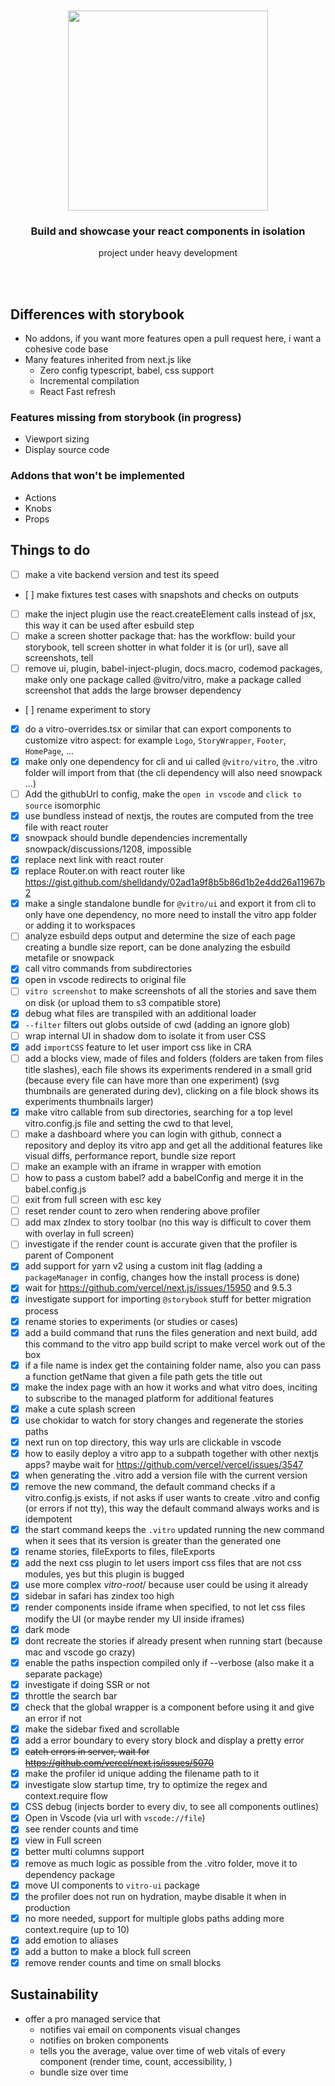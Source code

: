<div align='center'>
    <br/>
    <br/>
    <img src='https://repository-images.githubusercontent.com/277593641/defb3700-c9c4-11ea-81e7-e0118949a8b5' width='320px'>
    <br/>
    <h3>Build and showcase your react components in isolation</h3>
    <p>project under heavy development</p>
    <br/>
    <br/>
</div>

## Differences with storybook

-   No addons, if you want more features open a pull request here, i want a cohesive code base
-   Many features inherited from next.js like
    -   Zero config typescript, babel, css support
    -   Incremental compilation
    -   React Fast refresh

### Features missing from storybook (in progress)

-   Viewport sizing
-   Display source code

### Addons that won't be implemented

-   Actions
-   Knobs
-   Props

## Things to do

-   [ ] make a vite backend version and test its speed
-   [ ] make fixtures test cases with snapshots and checks on outputs
-   [ ] make the inject plugin use the react.createElement calls instead of jsx, this way it can be used after esbuild step
-   [ ] make a screen shotter package that: has the workflow: build your storybook, tell screen shotter in what folder it is (or url), save all screenshots, tell
-   [ ] remove ui, plugin, babel-inject-plugin, docs.macro, codemod packages, make only one package called @vitro/vitro, make a package called screenshot that adds the large browser dependency
-   [ ] rename experiment to story
-   [x] do a vitro-overrides.tsx or similar that can export components to customize vitro aspect: for example `Logo`, `StoryWrapper`, `Footer`, `HomePage`, ...
-   [x] make only one dependency for cli and ui called `@vitro/vitro`, the .vitro folder will import from that (the cli dependency will also need snowpack ...)
-   [ ] Add the githubUrl to config, make the `open in vscode` and `click to source` isomorphic
-   [x] use bundless instead of nextjs, the routes are computed from the tree file with react router
-   [x] snowpack should bundle dependencies incrementally snowpack/discussions/1208, impossible
-   [x] replace next link with react router
-   [x] replace Router.on with react router like https://gist.github.com/shelldandy/02ad1a9f8b5b86d1b2e4dd26a11967b2
-   [x] make a single standalone bundle for `@vitro/ui` and export it from cli to only have one dependency, no more need to install the vitro app folder or adding it to workspaces
-   [ ] analyze esbuild deps output and determine the size of each page creating a bundle size report, can be done analyzing the esbuild metafile or snowpack
-   [x] call vitro commands from subdirectories
-   [x] open in vscode redirects to original file
-   [ ] `vitro screenshot` to make screenshots of all the stories and save them on disk (or upload them to s3 compatible store)
-   [x] debug what files are transpiled with an additional loader
-   [x] `--filter` filters out globs outside of cwd (adding an ignore glob)
-   [ ] wrap internal UI in shadow dom to isolate it from user CSS
-   [x] add `importCSS` feature to let user import css like in CRA
-   [ ] add a blocks view, made of files and folders (folders are taken from files title slashes), each file shows its experiments rendered in a small grid (because every file can have more than one experiment) (svg thumbnails are generated during dev), clicking on a file block shows its experiments thumbnails larger)
-   [x] make vitro callable from sub directories, searching for a top level vitro.config.js file and setting the cwd to that level,
-   [ ] make a dashboard where you can login with github, connect a repository and deploy its vitro app and get all the additional features like visual diffs, performance report, bundle size report
-   [ ] make an example with an iframe in wrapper with emotion
-   [ ] how to pass a custom babel? add a babelConfig and merge it in the babel.config.js
-   [ ] exit from full screen with esc key
-   [ ] reset render count to zero when rendering above profiler
-   [ ] add max zIndex to story toolbar (no this way is difficult to cover them with overlay in full screen)
-   [ ] investigate if the render count is accurate given that the profiler is parent of Component
-   [x] add support for yarn v2 using a custom init flag (adding a `packageManager` in config, changes how the install process is done)
-   [x] wait for https://github.com/vercel/next.js/issues/15950 and 9.5.3
-   [x] investigate support for importing `@storybook` stuff for better migration process
-   [x] rename stories to experiments (or studies or cases)
-   [x] add a build command that runs the files generation and next build, add this command to the vitro app build script to make vercel work out of the box
-   [x] if a file name is index get the containing folder name, also you can pass a function getName that given a file path gets the title out
-   [x] make the index page with an how it works and what vitro does, inciting to subscribe to the managed platform for additional features
-   [x] make a cute splash screen
-   [x] use chokidar to watch for story changes and regenerate the stories paths
-   [x] next run on top directory, this way urls are clickable in vscode
-   [x] how to easily deploy a vitro app to a subpath together with other nextjs apps? maybe wait for https://github.com/vercel/vercel/issues/3547
-   [x] when generating the .vitro add a version file with the current version
-   [x] remove the new command, the default command checks if a vitro.config.js exists, if not asks if user wants to create .vitro and config (or errors if not tty), this way the default command always works and is idempotent
-   [x] the start command keeps the `.vitro` updated running the new command when it sees that its version is greater than the generated one
-   [x] rename stories, fileExports to files, fileExports
-   [x] add the next css plugin to let users import css files that are not css modules, yes but this plugin is bugged
-   [x] use more complex _vitro-root_/ because user could be using it already
-   [x] sidebar in safari has zindex too high
-   [x] render components inside iframe when specified, to not let css files modify the UI (or maybe render my UI inside iframes)
-   [x] dark mode
-   [x] dont recreate the stories if already present when running start (because mac and vscode go crazy)
-   [x] enable the paths inspection compiled only if --verbose (also make it a separate package)
-   [x] investigate if doing SSR or not
-   [x] throttle the search bar
-   [x] check that the global wrapper is a component before using it and give an error if not
-   [x] make the sidebar fixed and scrollable
-   [x] add a error boundary to every story block and display a pretty error
-   [x] ~~catch errors in server, wait for https://github.com/vercel/next.js/issues/5070~~
-   [x] make the profiler id unique adding the filename path to it
-   [x] investigate slow startup time, try to optimize the regex and context.require flow
-   [x] CSS debug (injects border to every div, to see all components outlines)
-   [x] Open in Vscode (via url with `vscode://file`)
-   [x] see render counts and time
-   [x] view in Full screen
-   [x] better multi columns support
-   [x] remove as much logic as possible from the .vitro folder, move it to dependency package
-   [x] move UI components to `vitro-ui` package
-   [x] the profiler does not run on hydration, maybe disable it when in production
-   [x] no more needed, support for multiple globs paths adding more context.require (up to 10)
-   [x] add emotion to aliases
-   [x] add a button to make a block full screen
-   [x] remove render counts and time on small blocks

## Sustainability

-   offer a pro managed service that
    -   notifies vai email on components visual changes
    -   notifies on broken components
    -   tells you the average, value over time of web vitals of every component (render time, count, accessibility, )
    -   bundle size over time
